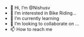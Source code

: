 - 👋 Hi, I’m @Nishusv
- 👀 I’m interested in Bike Riding...
- 🌱 I’m currently learning 
- 💞️ I’m looking to collaborate on ...
- 📫 How to reach me 

<!---
Nishusv/Nishusv is a ✨ special ✨ repository because its `README.md` (this file) appears on your GitHub profile.
You can click the Preview link to take a look at your changes.
--->
